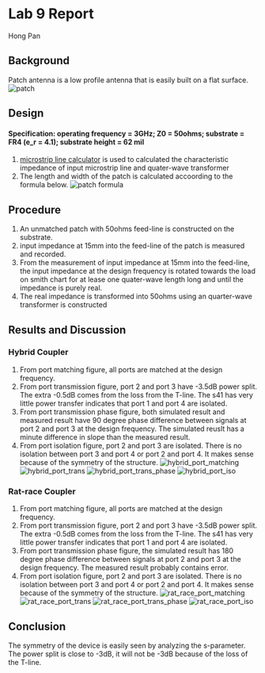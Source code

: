 # Lab 9 Report
Hong Pan

## Background
Patch antenna is a low profile antenna that is easily built on a flat surface.  
![patch](https://github.com/CourseReps/ECEN452-Spring2016/blob/master/Students/hongpan0507/Lab9/patch.png)

## Design
#### Specification: operating frequency = 3GHz; Z0 = 50ohms; substrate = FR4 (e_r = 4.1); substrate height = 62 mil
1. [microstrip line calculator](http://www1.sphere.ne.jp/i-lab/ilab/tool/ms_line_e.htm) is used to calculated the characteristic impedance of input microstrip line and quater-wave transformer
2. The length and width of the patch is calculated accoording to the formula below.
![patch formula](https://github.com/CourseReps/ECEN452-Spring2016/blob/master/Students/hongpan0507/Lab9/patch_formula.png)

## Procedure
1. An unmatched patch with 50ohms feed-line is constructed on the substrate.
2. input impedance at 15mm into the feed-line of the patch is measured and recorded.
3. From the measurement of input impedance at 15mm into the feed-line, the input impedance at the design frequency is rotated towards the load on smith chart for at lease one quater-wave length long and until the impedance is purely real.
4. The real impedance is transformed into 50ohms using an quarter-wave transformer is constructed

## Results and Discussion
### Hybrid Coupler
1. From port matching figure, all ports are matched at the design frequency.
2. From port transmission figure, port 2 and port 3 have -3.5dB power split. The extra -0.5dB comes from the loss from the T-line. The s41 has very little power transfer indicates that port 1 and port 4 are isolated.
3. From port transmission phase figure, both simulated result and measured result have 90 degree phase difference between signals at port 2 and port 3 at the design frequency. The simulated reuslt has a minute difference in slope than the measured result.
4. From port isolation figure, port 2 and port 3 are isolated. There is no isolation between port 3 and port 4 or port 2 and port 4. It makes sense because of the symmetry of the structure.
![hybrid_port_matching](https://github.com/CourseReps/ECEN452-Spring2016/blob/master/Students/hongpan0507/Lab8/plotting/hybrid_port_matching.png)
![hybrid_port_trans](https://github.com/CourseReps/ECEN452-Spring2016/blob/master/Students/hongpan0507/Lab8/plotting/hybrid_port_trans.png)
![hybrid_port_trans_phase](https://github.com/CourseReps/ECEN452-Spring2016/blob/master/Students/hongpan0507/Lab8/plotting/hybrid_port_trans_phase.png)
![hybrid_port_iso](https://github.com/CourseReps/ECEN452-Spring2016/blob/master/Students/hongpan0507/Lab8/plotting/hybrid_port_iso.png)


### Rat-race Coupler
1. From port matching figure, all ports are matched at the design frequency.
2. From port transmission figure, port 2 and port 3 have -3.5dB power split. The extra -0.5dB comes from the loss from the T-line. The s41 has very little power transfer indicates that port 1 and port 4 are isolated.
3. From port transmission phase figure, the simulated result has 180 degree phase difference between signals at port 2 and port 3 at the design frequency. The measured result probably contains error.
4. From port isolation figure, port 2 and port 3 are isolated. There is no isolation between port 3 and port 4 or port 2 and port 4. It makes sense because of the symmetry of the structure.
![rat_race_port_matching](https://github.com/CourseReps/ECEN452-Spring2016/blob/master/Students/hongpan0507/Lab8/plotting/rat_race_port_matching.png)
![rat_race_port_trans](https://github.com/CourseReps/ECEN452-Spring2016/blob/master/Students/hongpan0507/Lab8/plotting/rat_race_port_trans.png)
![rat_race_port_trans_phase](https://github.com/CourseReps/ECEN452-Spring2016/blob/master/Students/hongpan0507/Lab8/plotting/rat_race_port_trans_phase.png)
![rat_race_port_iso](https://github.com/CourseReps/ECEN452-Spring2016/blob/master/Students/hongpan0507/Lab8/plotting/rat_race_port_iso.png)

## Conclusion
The symmetry of the device is easily seen by analyzing the s-parameter. The power split is close to -3dB, it will not be -3dB because of the loss of the T-line.
